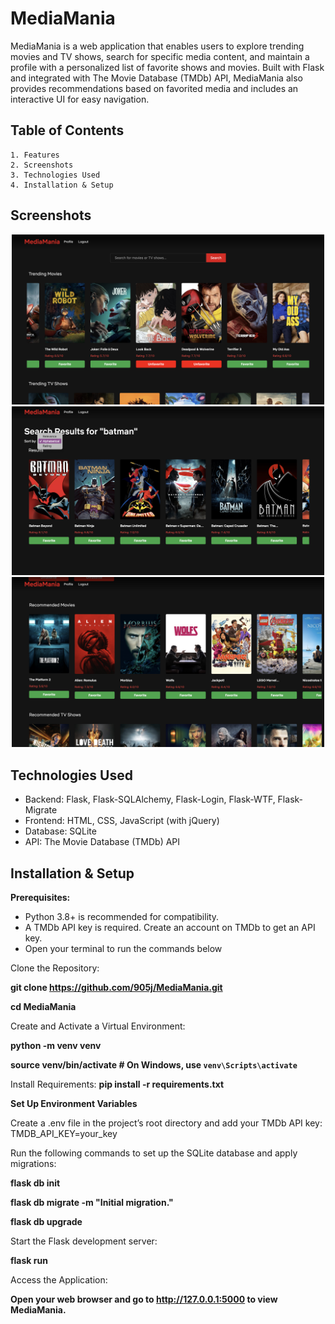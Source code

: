 
# MediaMania

MediaMania is a web application that enables users to explore trending movies and TV shows, search for specific media content, and maintain a profile with a personalized list of favorite shows and movies. Built with Flask and integrated with The Movie Database (TMDb) API, MediaMania also provides recommendations based on favorited media and includes an interactive UI for easy navigation.




## Table of Contents
    1. Features
    2. Screenshots
    3. Technologies Used
    4. Installation & Setup
    
## Screenshots
<p align="center">
    <img src="images/Screenshot_1.png" width="500" title="HomePage">
    <img src="images/Screenshot_2.png" width="500" title="Search">
    <img src="images/Screenshot_3.png" width="500" title="Recommendations">
</p>

## Technologies Used
- Backend: Flask, Flask-SQLAlchemy, Flask-Login, Flask-WTF, Flask-Migrate
- Frontend: HTML, CSS, JavaScript (with jQuery)
- Database: SQLite
- API: The Movie Database (TMDb) API
## Installation & Setup

**Prerequisites:**
- Python 3.8+ is recommended for compatibility.
- A TMDb API key is required. Create an account on TMDb to get an API key.
- Open your terminal to run the commands below

Clone the Repository:

**git clone https://github.com/905j/MediaMania.git**

**cd MediaMania**

Create and Activate a Virtual Environment:

**python -m venv venv**

**source venv/bin/activate  # On Windows, use `venv\Scripts\activate`**

Install Requirements:
**pip install -r requirements.txt**

**Set Up Environment Variables**

Create a .env file in the project’s root directory and add your TMDb API key: TMDB_API_KEY=your_key

Run the following commands to set up the SQLite database and apply migrations:

**flask db init**

**flask db migrate -m "Initial migration."**

**flask db upgrade**

Start the Flask development server:

**flask run**

Access the Application:

**Open your web browser and go to http://127.0.0.1:5000 to view MediaMania.**
